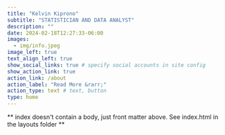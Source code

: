 ```yaml
---
title: "Kelvin Kiprono"
subtitle: "STATISTICIAN AND DATA ANALYST"
description: ""
date: 2024-02-18T12:27:33-06:00
images:
  - img/info.jpeg
image_left: true
text_align_left: true
show_social_links: true # specify social accounts in site config
show_action_link: true
action_link: /about
action_label: "Read More &rarr;"
action_type: text # text, button
type: home
---
```


** index doesn't contain a body, just front matter above.
See index.html in the layouts folder **
